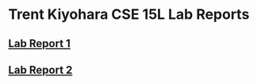 # Trent Kiyohara CSE 15L Lab Reports

## [**Lab Report 1**](https://tkiyohar.github.io/CSE15L-Lab-Reports/Lab-Report-1/Lab-Report-1)

## [**Lab Report 2**](https://tkiyohar.github.io/CSE15L-Lab-Reports/Lab-Report-2/Lab-Report-2)